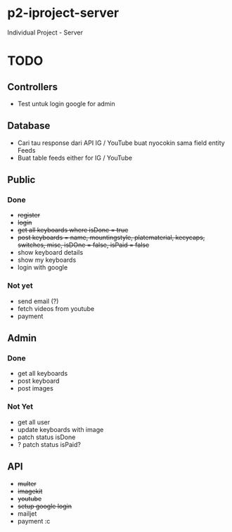 # p2-iproject-server

Individual Project - Server

# TODO

## Controllers

-   Test untuk login google for admin

## Database

-   Cari tau response dari API IG / YouTube buat nyocokin sama field entity Feeds
-   Buat table feeds either for IG / YouTube

## Public

### Done

-   ~~register~~
-   ~~login~~
-   ~~get all keyboards where isDone = true~~
-   ~~post keyboards = name, mountingstyle, platematerial, kecycaps, switches, misc, isDOne = false, isPaid = false~~
-   show keyboard details
-   show my keyboards
-   login with google

### Not yet

-   send email (?)
-   fetch videos from youtube
-   payment

## Admin

### Done

-   get all keyboards
-   post keyboard
-   post images

### Not Yet

-   get all user
-   update keyboards with image
-   patch status isDone
-   ? patch status isPaid?

## API

-   ~~multer~~
-   ~~imagekit~~
-   ~~youtube~~
-   ~~setup google login~~
-   mailjet
-   payment :c

